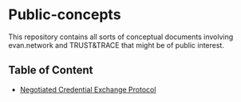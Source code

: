 # Public-concepts

This repository contains all sorts of conceptual documents involving evan.network and TRUST&TRACE that might be of public interest.

## Table of Content

- [Negotiated Credential Exchange Protocol](./Negotiated&#32;Credential&#32;Exchange&#32;Protocol/negotiated_credential_exchange_protocol.md)
